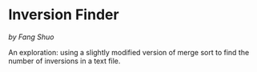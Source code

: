 # Inversion Finder
*by Fang Shuo*

An exploration: using a slightly modified version of merge sort to find the number of inversions in a text file.